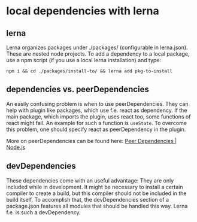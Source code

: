 # local dependencies with lerna

## lerna
Lerna organizes packages under ./packages/ (configurable in lerna.json). These are nested node projects. To add a dependency to a local package, use a npm script (if you use a local lerna installation) and type:

``` npm i && cd ./packages/install-to/ && lerna add pkg-to-install ```

## dependencies vs. peerDependencies
An easily confusing problem is when to use peerDependencies. They can help with plugin like packages, which use f.e. react as dependency. If the main package, which imports the plugin, uses react too, some functions of react might fail. An example for such a function is `useState`. To overcome this problem, one should specify react as peerDependency in the plugin.

More on peerDependencies can be found here: [Peer Dependencies | Node.js](https://nodejs.org/en/blog/npm/peer-dependencies/)

## devDependencies
These dependencies come with an useful advantage: They are only included while in development. It might be necessary to install a certain compiler to create a build, but this compiler should not be included in the build itself. To accomplish that, the devDependencies section of a package.json features all modules that should be handled this way. Lerna f.e. is such a devDependency.